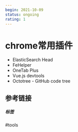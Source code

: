 ```yaml
---
begin: 2021-10-09
status: ongoing
rating: 1
---
```


# chrome常用插件

- ElasticSearch Head
- FeHelper
- OneTab Plus
- Vue.js devtools
- Octotree - GitHub code tree


## 参考链接




##### 标签
#tools 
